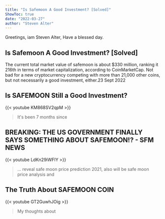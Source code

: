 ```yaml
---
title: "Is Safemoon A Good Investment? [Solved]"
ShowToc: true 
date: "2022-03-27"
author: "Steven Alter" 
---
```


Greetings, iam Steven Alter, Have a blessed day.
## Is Safemoon A Good Investment? [Solved]
The current total market value of safemoon is about $330 million, ranking it 216th in terms of market capitalization, according to CoinMarketCap. Not bad for a new cryptocurrency competing with more than 21,000 other coins, but not necessarily a good investment, either.23 Sept 2022

## Is SAFEMOON Still a Good Investment?
{{< youtube KM868SV2qpM >}}
>It's been 7 months since 

## BREAKING: THE US GOVERNMENT FINALLY SAYS SOMETHING ABOUT SAFEMOON!? - SFM NEWS
{{< youtube LdKn29iWFlY >}}
>... reveal safe moon price prediction 2021, also will be safe moon price analysis and 

## The Truth About SAFEMOON COIN
{{< youtube GT2GuwhJOig >}}
>My thoughts about 

